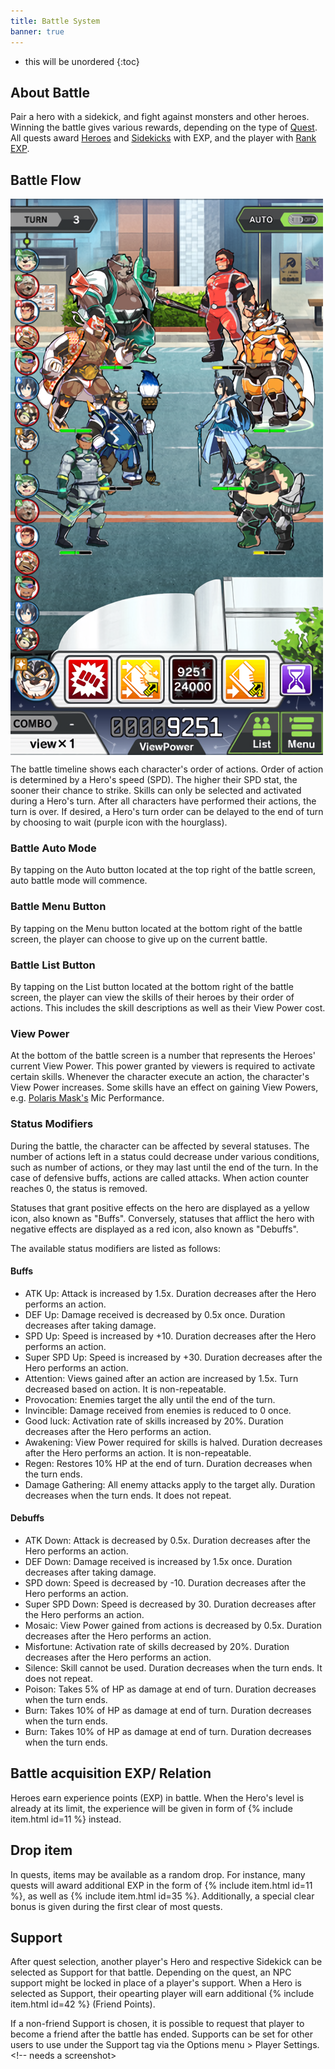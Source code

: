 ```yaml
---
title: Battle System
banner: true
---
```


* this will be unordered
{:toc}

## About Battle

Pair a hero with a sidekick, and fight against monsters and other heroes. Winning the battle gives various rewards, depending on the type of [Quest](/guide/quest). All quests award [Heroes](/guide/hero) and [Sidekicks](/guide/sidekick) with EXP, and the player with [Rank EXP](/guide/user_rank).


## Battle Flow

<img align="center" src="/assets/img/uipage_3.png" alt="Battle Flow">

The battle timeline shows each character's order of actions. Order of action is determined by a Hero's speed (SPD). The higher their SPD stat, the sooner their chance to strike. Skills can only be selected and activated during a Hero's turn. After all characters have performed their actions, the turn is over. If desired, a Hero's turn order can be delayed to the end of turn by choosing to wait (purple icon with the hourglass).

### Battle Auto Mode

By tapping on the Auto button located at the top right of the battle screen, auto battle mode will commence.

### Battle Menu Button

By tapping on the Menu button located at the bottom right of the battle screen, the player can choose to give up on the current battle.

### Battle List Button

By tapping on the List button located at the bottom right of the battle screen, the player can view the skills of their heroes by their order of actions. This includes the skill descriptions as well as their View Power cost.

### View Power

At the bottom of the battle screen is a number that represents the Heroes' current View Power. This power granted by viewers is required to activate certain skills. Whenever the character execute an action, the character's View Power increases. Some skills have an effect on gaining View Powers, e.g. [Polaris Mask's](/charas/polaris_mask/) Mic Performance.

### Status Modifiers

During the battle, the character can be affected by several statuses. The number of actions left in a status could decrease under various conditions, such as number of actions, or they may last until the end of the turn. In the case of defensive buffs, actions are called attacks. When action counter reaches 0, the status is removed.

Statuses that grant positive effects on the hero are displayed as a yellow icon, also known as "Buffs". Conversely, statuses that afflict the hero with negative effects are displayed as a red icon, also known as "Debuffs".

The available status modifiers are listed as follows:

#### Buffs

- ATK Up: Attack is increased by 1.5x. Duration decreases after the Hero performs an action.
- DEF Up: Damage received is decreased by 0.5x once. Duration decreases after taking damage.
- SPD Up: Speed is increased by +10. Duration decreases after the Hero performs an action.
- Super SPD Up: Speed is increased by +30. Duration decreases after the Hero performs an action.
- Attention: Views gained after an action are increased by 1.5x. Turn decreased based on action. It is non-repeatable.
- Provocation: Enemies target the ally until the end of the turn.
- Invincible: Damage received from enemies is reduced to 0 once.
- Good luck: Activation rate of skills increased by 20%. Duration decreases after the Hero performs an action.
- Awakening: View Power required for skills is halved. Duration decreases after the Hero performs an action. It is non-repeatable.
- Regen: Restores 10% HP at the end of turn. Duration decreases when the turn ends.
- Damage Gathering: All enemy attacks apply to the target ally. Duration decreases when the turn ends. It does not repeat.

#### Debuffs

- ATK Down: Attack is decreased by 0.5x. Duration decreases after the Hero performs an action.
- DEF Down: Damage received is increased by 1.5x once. Duration decreases after taking damage.
- SPD down: Speed is decreased by -10. Duration decreases after the Hero performs an action.
- Super SPD Down: Speed is decreased by 30. Duration decreases after the Hero performs an action.
- Mosaic: View Power gained from actions is decreased by 0.5x. Duration decreases after the Hero performs an action.
- Misfortune: Activation rate of skills decreased by 20%. Duration decreases after the Hero performs an action.
- Silence: Skill cannot be used. Duration decreases when the turn ends. It does not repeat.
- Poison: Takes 5% of HP as damage at end of turn. Duration decreases when the turn ends.
- Burn: Takes 10% of HP as damage at end of turn. Duration decreases when the turn ends.
- Burn: Takes 10% of HP as damage at end of turn. Duration decreases when the turn ends.

## Battle acquisition EXP/ Relation

Heroes earn experience points (EXP) in battle. When the Hero's level is already at its limit, the experience will be given in form of {% include item.html id=11 %} instead.

## Drop item

In quests, items may be available as a random drop. For instance, many quests will award additional EXP in the form of {% include item.html id=11 %}, as well as {% include item.html id=35 %}. Additionally, a special clear bonus is given during the first clear of most quests.

## Support

After quest selection, another player's Hero and respective Sidekick can be selected as Support for that battle. Depending on the quest, an NPC support might be locked in place of a player's support. When a Hero is selected as Support, their opearting player will earn additional {% include item.html id=42 %} (Friend Points). <!-- how many? -->

If a non-friend Support is chosen, it is possible to request that player to become a friend after the battle has ended. Supports can be set for other users to use under the Support tag via the Options menu > Player Settings. <!-- needs a screenshot>
